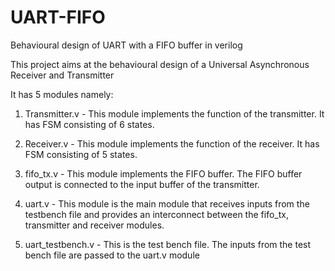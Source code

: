 # UART-FIFO

Behavioural design of UART with a FIFO buffer in verilog

This project aims at the behavioural design of a Universal Asynchronous Receiver and Transmitter

It has 5 modules namely:
   
1. Transmitter.v - 
     This module implements the function of the transmitter. It has FSM consisting of 6 states.

2. Receiver.v - 
     This module implements the function of the receiver. It has FSM consisting of 5 states.
        
3. fifo_tx.v - 
     This module implements the FIFO buffer. 
     The FIFO buffer output is connected to the input buffer of the transmitter.
        
4. uart.v - 
     This module is the main module that receives inputs from the testbench file and provides an interconnect between the fifo_tx, transmitter and receiver modules.

5. uart_testbench.v - 
     This is the test bench file. The inputs from the test bench file are passed to the uart.v module
   
